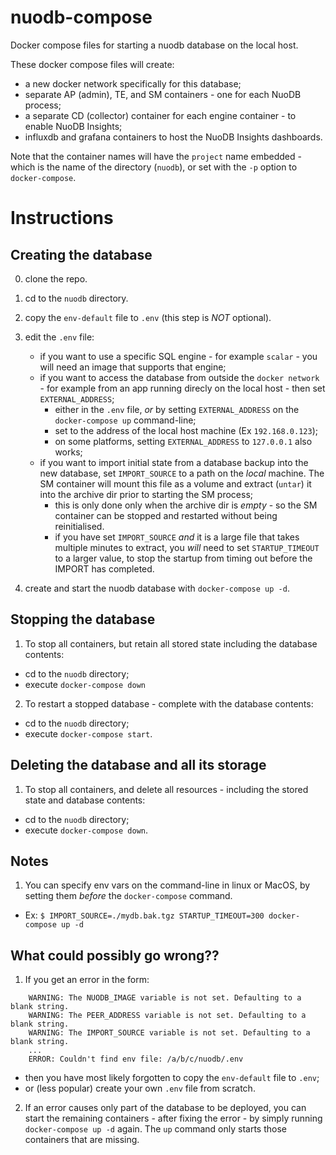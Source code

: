 # nuodb-compose #
Docker compose files for starting a nuodb database on the local host.

These docker compose files will create:
* a new docker network specifically for this database;
* separate AP (admin), TE, and SM containers - one for each NuoDB process;
* a separate CD (collector) container for each engine container - to enable NuoDB Insights;
* influxdb and grafana containers to host the NuoDB Insights dashboards.

Note that the container names will have the `project` name embedded - which is the name of the directory (`nuodb`), or set with the `-p` option to `docker-compose`.

# Instructions #
## Creating the database ##
0. clone the repo.

1. cd to the `nuodb` directory.

2. copy the `env-default` file to `.env` (this step is _NOT_ optional).

3. edit the `.env` file:
   - if you want to use a specific SQL engine - for example `scalar` - you will need an image that supports that engine;
   - if you want to access the database from outside the `docker network` - for example from an app running direcly on the local host - then set `EXTERNAL_ADDRESS`;
     - either in the `.env` file, _or_ by setting `EXTERNAL_ADDRESS` on the `docker-compose up` command-line;
     - set to the address of the local host machine (Ex `192.168.0.123`);
     - on some platforms, setting `EXTERNAL_ADDRESS` to `127.0.0.1` also works;
   - if you want to import initial state from a database backup into the new database, set `IMPORT_SOURCE` to a path
     on the _local_ machine. The SM container will mount this file as a volume and extract (`untar`) it into the
     archive dir prior to starting the SM process;
     - this is only done only when the archive dir is _empty_ - so the SM container can be stopped and restarted without being reinitialised.
     - if you have set `IMPORT_SOURCE` _and_ it is a large file that takes multiple minutes to extract, you _will_ need to
        set `STARTUP_TIMEOUT` to a larger value, to stop the startup from timing out before the IMPORT has completed.

4. create and start the nuodb database with `docker-compose up -d`.

## Stopping the database ##
1. To stop all containers, but retain all stored state including the database contents:
  - cd to the `nuodb` directory;
  - execute `docker-compose down`

2. To restart a stopped database - complete with the database contents:
  - cd to the `nuodb` directory;
  - execute `docker-compose start`.

## Deleting the database and all its storage ##
1. To stop all containers, and delete all resources - including the stored state and database contents:
  - cd to the `nuodb` directory;
  - execute `docker-compose down`.

## Notes ##
1. You can specify env vars on the command-line in linux or MacOS, by setting them _before_ the `docker-compose` command.
- Ex: `$ IMPORT_SOURCE=./mydb.bak.tgz STARTUP_TIMEOUT=300 docker-compose up -d`

## What could possibly go wrong?? ##

1. If you get an error in the form:
```
    WARNING: The NUODB_IMAGE variable is not set. Defaulting to a blank string.
    WARNING: The PEER_ADDRESS variable is not set. Defaulting to a blank string.
    WARNING: The IMPORT_SOURCE variable is not set. Defaulting to a blank string.
    ...
    ERROR: Couldn't find env file: /a/b/c/nuodb/.env
  ```
- then you have most likely forgotten to copy the `env-default` file to `.env`;
- or (less popular) create your own `.env` file from scratch.

2. If an error causes only part of the database to be deployed, you can start the remaining containers - after fixing the error - by simply running `docker-compose up -d` again. The `up` command only starts those containers that are missing.
